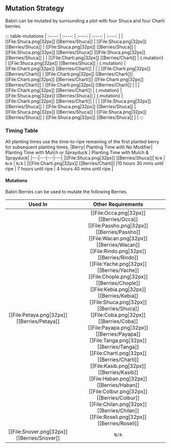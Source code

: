 ## Mutation Strategy
Babiri can be mutated by surrounding a plot with four Shuca and four Charti berries.

::: table-mutations
| :----: | :----: | :----: | :----: | :----: |
| [[File:Shuca.png\|32px]] [[Berries/Shuca]] | [[File:Shuca.png\|32px]] [[Berries/Shuca]] | [[File:Shuca.png\|32px]] [[Berries/Shuca]] |[[File:Shuca.png\|32px]] [[Berries/Shuca]] |[[File:Shuca.png\|32px]] [[Berries/Shuca]] | |
|[[File:Charti.png\|32px]] [[Berries/Charti]] |  {.mutation} | [[File:Shuca.png\|32px]] [[Berries/Shuca]] | {.mutation} | [[File:Charti.png\|32px]] [[Berries/Charti]] | |
|  [[File:Charti.png\|32px]] [[Berries/Charti]] |  [[File:Charti.png\|32px]] [[Berries/Charti]]|  [[File:Charti.png\|32px]] [[Berries/Charti]]| [[File:Charti.png\|32px]] [[Berries/Charti]] |  [[File:Charti.png\|32px]] [[Berries/Charti]] | |
| [[File:Charti.png\|32px]] [[Berries/Charti]] | {.mutation} | [[File:Shuca.png\|32px]] [[Berries/Shuca]] | {.mutation} |[[File:Charti.png\|32px]] [[Berries/Charti]] | |
| [[File:Shuca.png\|32px]] [[Berries/Shuca]] | [[File:Shuca.png\|32px]] [[Berries/Shuca]] | [[File:Shuca.png\|32px]] [[Berries/Shuca]] | [[File:Shuca.png\|32px]] [[Berries/Shuca]] | [[File:Shuca.png\|32px]] [[Berries/Shuca]] | |
:::

### Timing Table
All planting times use the time-to-ripe remaining of the first planted berry for subsequent planting times,
|Berry| 	Planting Time with No Modifier|	Planting Time with Mulch or Sprayduck |	Planting Time with Mulch & Sprayduck|
|---|---|---|---|
|[[File:Shuca.png\|32px]] [[Berries/Shuca]]| 	`N/A` |	`N/A` |	`N/A` |
|[[File:Charti.png\|32px]] [[Berries/Charti]] |10 hours 30 mins until ripe |	7 hours until ripe |	4 hours 40 mins until ripe |

#### Mutations
Babiri Berries can be used to mutate the following Berries.

| Used In                                       | Other Requirements |
| :---:                                         | :---: |
| [[File:Petaya.png\|32px]] [[Berries/Petaya]]  | [[File:Occa.png\|32px]] [[Berries/Occa]] [[File:Passho.png\|32px]] [[Berries/Passho]] [[File:Wacan.png\|32px]] [[Berries/Wacan]] [[File:Rindo.png\|32px]] [[Berries/Rindo]] [[File:Yache.png\|32px]] [[Berries/Yache]] [[File:Chople.png\|32px]] [[Berries/Chople]] [[File:Kebia.png\|32px]] [[Berries/Kebia]] [[File:Shuca.png\|32px]] [[Berries/Shuca]] [[File:Coba.png\|32px]] [[Berries/Coba]] [[File:Payapa.png\|32px]] [[Berries/Payapa]] [[File:Tanga.png\|32px]] [[Berries/Tanga]] [[File:Charti.png\|32px]] [[Berries/Charti]] [[File:Kasib.png\|32px]] [[Berries/Kasib]] [[File:Haban.png\|32px]] [[Berries/Haban]] [[File:Colbur.png\|32px]] [[Berries/Colbur]] [[File:Chilan.png\|32px]] [[Berries/Chilan]] [[File:Roseli.png\|32px]] [[Berries/Roseli]] |
| [[File:Snover.png\|32px]] [[Berries/Snover]]    | `N/A` |